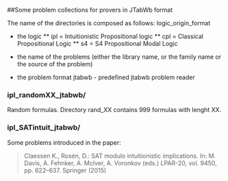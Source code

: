 ##Some problem collections for provers in JTabWb format

The name of the directories is composed as follows:
  logic_origin_format

* the logic
  ** ipl = Intuitionistic Propositional logic
  ** cpl = Classical Propositional Logic
  ** s4  = S4 Propositional Modal Logic    

* the name of the problems (either the library name, or the family
  name or the source of the problem)

* the problem format
  jtabwb - predefined jtabwb problem reader


### ipl_randomXX_jtabwb/
  Random formulas. Directory rand_XX contains 999 formulas with lenght XX.

### ipl_SATintuit_jtabwb/
  Some problems introduced in the paper:

  >Claessen K., Rosén, D.: SAT modulo intuitionistic
  > implications. In: M. Davis, A. Fehnker, A. McIver, A. Voronkov
  >(eds.) LPAR-20, vol. 9450, pp. 622–637. Springer (2015)
